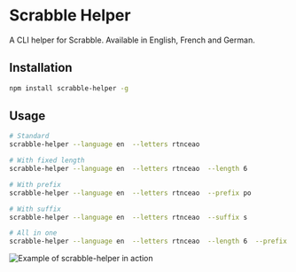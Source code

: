 # Scrabble Helper

A CLI helper for Scrabble. Available in English, French and German.

## Installation

```sh
npm install scrabble-helper -g
```

## Usage

```sh
# Standard
scrabble-helper --language en  --letters rtnceao

# With fixed length
scrabble-helper --language en  --letters rtnceao  --length 6

# With prefix
scrabble-helper --language en  --letters rtnceao  --prefix po

# With suffix
scrabble-helper --language en  --letters rtnceao  --suffix s

# All in one
scrabble-helper --language en  --letters rtnceao  --length 6  --prefix po  --suffix s
```

![Example of scrabble-helper in action](http://i.imgur.com/3iMUxu0r.png)
